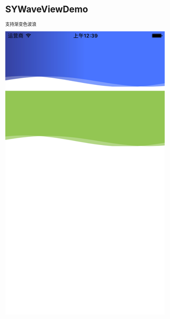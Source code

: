 # SYWaveViewDemo

支持渐变色波浪

![图片](https://github.com/bsytt/SYWaveViewDemo/blob/master/Simulator%20Screen%20Shot%20-%20iPhone%206s%20-%202020-03-17%20at%2008.39.33.png)


